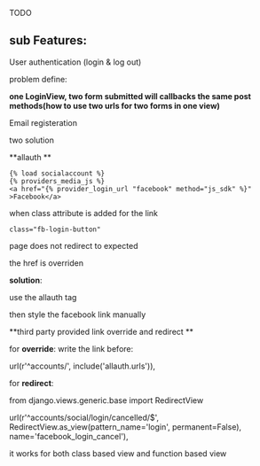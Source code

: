 TODO

## sub Features:

User authentication \(login & log out\)

problem define:

**one LoginView, two form submitted will callbacks the same post methods\(how to use two urls for two forms in one view\)**

Email registeration

two solution

**allauth **

```
{% load socialaccount %}
{% providers_media_js %}
<a href="{% provider_login_url "facebook" method="js_sdk" %}" >Facebook</a>
```

when class attribute is added for the link

```
class="fb-login-button" 
```

page does not redirect to expected

the href is overriden

**solution**:

use the allauth tag

then style the facebook link manually





**third party provided link override and redirect **

for **override**: write the link before: 

url\(r'^accounts/', include\('allauth.urls'\)\),

for **redirect**:

from django.views.generic.base import RedirectView

url\(r'^accounts/social/login/cancelled/$', RedirectView.as\_view\(pattern\_name='login', permanent=False\), name='facebook\_login\_cancel'\),

it works for both class based view and function based view

